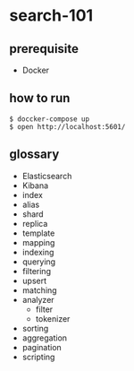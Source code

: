# search-101

## prerequisite
- Docker

## how to run
```
$ doccker-compose up
$ open http://localhost:5601/
```

## glossary
- Elasticsearch
- Kibana
- index
- alias
- shard
- replica
- template
- mapping
- indexing
- querying
- filtering
- upsert
- matching
- analyzer
    - filter
    - tokenizer
- sorting
- aggregation
- pagination
- scripting
